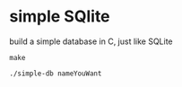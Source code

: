 # simple SQlite
build a simple database in C, just like SQLite

```
make
```

```
./simple-db nameYouWant
```
